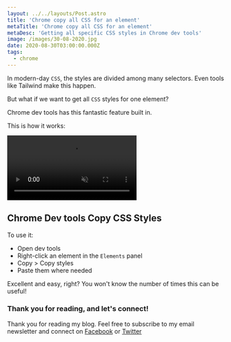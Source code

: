 ```yaml
---
layout: ../../layouts/Post.astro
title: 'Chrome copy all CSS for an element'
metaTitle: 'Chrome copy all CSS for an element'
metaDesc: 'Getting all specific CSS styles in Chrome dev tools'
image: /images/30-08-2020.jpg
date: 2020-08-30T03:00:00.000Z
tags:
  - chrome
---
```


In modern-day `CSS`, the styles are divided among many selectors. Even tools like Tailwind make this happen.

But what if we want to get all `CSS` styles for one element?

Chrome dev tools has this fantastic feature built in.

This is how it works:

<video autoplay loop muted playsinline>
  <source src="https://res.cloudinary.com/daily-dev-tips/video/upload/q_auto/copy-styles_ctgu5l.webm" type="video/webm" />
  <source src="https://res.cloudinary.com/daily-dev-tips/video/upload/q_auto/copy-styles_squuvy.mp4" type="video/mp4" />
</video>

## Chrome Dev tools Copy CSS Styles

To use it:

- Open dev tools
- Right-click an element in the `Elements` panel
- Copy > Copy styles
- Paste them where needed

Excellent and easy, right? You won't know the number of times this can be useful!

### Thank you for reading, and let's connect!

Thank you for reading my blog. Feel free to subscribe to my email newsletter and connect on [Facebook](https://www.facebook.com/DailyDevTipsBlog) or [Twitter](https://twitter.com/DailyDevTips1)
